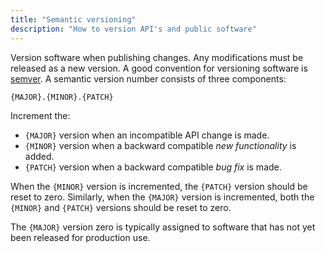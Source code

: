 ```yaml
---
title: "Semantic versioning"
description: "How to version API's and public software"
---
```


Version software when publishing changes.
Any modifications must be released as a new version.
A good convention for versioning software is [semver](https://semver.org/).
A semantic version number consists of three components:

```
{MAJOR}.{MINOR}.{PATCH}
```

Increment the:

* `{MAJOR}` version when an incompatible API change is made.
* `{MINOR}` version when a backward compatible *new functionality* is added.
* `{PATCH}` version when a backward compatible *bug fix* is made.

When the `{MINOR}` version is incremented,
the `{PATCH}` version should be reset to zero.
Similarly, when the `{MAJOR}` version is incremented,
both the `{MINOR}` and `{PATCH}` versions should be reset to zero.

The `{MAJOR}` version zero is typically assigned to software that has not yet been released for production use.
